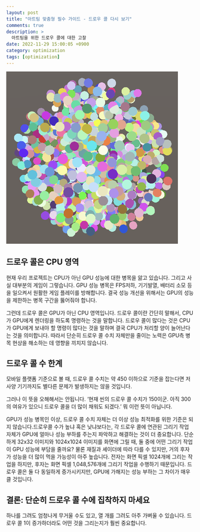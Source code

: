 ```yaml
---
layout: post
title: "아트팀 맞춤형 필수 가이드 - 드로우 콜 다시 보기"
comments: true  
description: >
  아트팀을 위한 드로우 콜에 대한 고찰
date: 2022-11-29 15:00:05 +0900
category: optimization
tags: [optimization]
---
```


![Untitled](/images/posts/art-team-draw-call/mesh-ball.png)

## 드로우 콜은 CPU 영역

현재 우리 프로젝트는 CPU가 아닌 GPU 성능에 대한 병목을 앓고 있습니다. 그리고 사실 대부분의 게임이 그렇습니다.  GPU 성능 병목은 FPS저하, 기기발열, 배터리 소모 등을 일으켜서 원활한 게임 플레이를 방해합니다. 결국 성능 개선을 위해서는 GPU의 성능을 제한하는 병목 구간을 뚫어줘야 합니다. 

그런데 드로우 콜은 GPU가 아닌 CPU 영역입니다. 드로우 콜이란 간단히 말해서, CPU가 GPU에게 렌더링을 하도록 명령하는 것을 말합니다. 드로우 콜이 많다는 것은 CPU가 GPU에게 보내야 할 명령이 많다는 것을 말하며 결국 CPU가 처리할 양이 늘어난다는 것을 의미합니다. 따라서 단순히 드로우 콜 수치 자체만을 줄이는 노력은 GPU측 병목 현상을 해소하는 데 영향을 끼치지 않습니다.

## 드로우 콜 수 한계

모바일 플랫폼 기준으로 볼 때, 드로우 콜 수치는 약 450 이하으로 기준을 잡는다면 저사양 기기까지도 별다른 문제가 발생하지는 않을 것입니다. 

그러나 이 뜻을 오해해서는 안됩니다. ‘현재 씬의 드로우 콜 수치가 150이군. 아직 300의 여유가 있으니 드로우 콜을 더 많이 채워도 되겠다.’ 뭐 이런 뜻이 아닙니다. 

GPU가 성능 병목인 이상, 드로우 콜 수치 자체는 더 이상 성능 최적화를 위한 기준은 되지 않습니다.드로우콜 수가 높냐 혹은 낮냐보다는, 각 드로우 콜에 연관된 그리기 작업 자체가 GPU에 얼마나 성능 부하를 주는지 파악하고 해결하는 것이 더 중요합니다. 단순하게 32x32 이미지와 1024x1024 이미지를 화면에 그릴 때, 둘 중에 어떤 그리기 작업이 GPU 성능에 부담을 줄까요? 물론 재질과 셰이더에 따라 다를 수 있지만, 거의 후자가 성능을 더 많이 먹을 가능성이 아주 높습니다. 전자는 화면 픽셀 1024개에 그리는 작업을 하지만, 후자는 화면 픽셀 1,048,576개에 그리기 작업을 수행하기 때문입니다. 드로우 콜은 둘 다 동일하게 증가시키지만, GPU에 가해지는 성능 부하는 그 차이가 매우 클 것입니다.

## 결론: 단순히 드로우 콜 수에 집착하지 마세요

하나를 그려도 엄청나게 무거울 수도 있고, 열 개를 그려도 아주 가벼울 수 있습니다. 드로우 콜 1이 증가하더라도 어떤 것을 그리는지가 훨씬 중요합니다.

